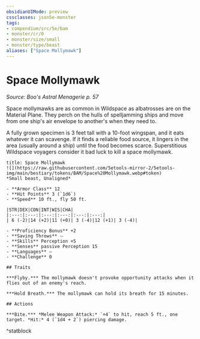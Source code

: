 ```yaml
---
obsidianUIMode: preview
cssclasses: json5e-monster
tags:
- compendium/src/5e/bam
- monster/cr/0
- monster/size/small
- monster/type/beast
aliases: ["Space Mollymawk"]
---
```

# Space Mollymawk
*Source: Boo's Astral Menagerie p. 57*  

Space mollymawks are as common in Wildspace as albatrosses are on the Material Plane. They perch on the hulls of spelljamming ships and move from one ship's air envelope to another's when they need to.

A fully grown specimen is 3 feet tall with a 10-foot wingspan, and it eats whatever it can scavenge. If it finds a reliable food source, it lingers in the area (usually around a ship) until the food becomes scarce. Superstitious Wildspace voyagers consider it bad luck to kill a space mollymawk.

```ad-statblock
title: Space Mollymawk
![](https://raw.githubusercontent.com/5etools-mirror-2/5etools-img/main/bestiary/tokens/BAM/Space%20Mollymawk.webp#token)
*Small beast, Unaligned*

- **Armor Class** 12
- **Hit Points** 3 (`1d6`)
- **Speed** 10 ft., fly 50 ft.

|STR|DEX|CON|INT|WIS|CHA|
|:---:|:---:|:---:|:---:|:---:|:---:|
| 6 (-2)|14 (+2)|11 (+0)| 3 (-4)|12 (+1)| 3 (-4)|

- **Proficiency Bonus** +2
- **Saving Throws** ⏤
- **Skills** Perception +5
- **Senses** passive Perception 15
- **Languages** —
- **Challenge** 0

## Traits

***Flyby.*** The mollymawk doesn't provoke opportunity attacks when it flies out of an enemy's reach.

***Hold Breath.*** The mollymawk can hold its breath for 15 minutes.

## Actions

***Bite.*** *Melee Weapon Attack:* `+4` to hit, reach 5 ft., one target. *Hit:* 4 (`1d4 + 2`) piercing damage.
```
^statblock